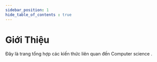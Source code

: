 ```yaml
---
sidebar_position: 1
hide_table_of_contents : true
---
```


# Giới Thiệu

Đây là trang tổng hợp các kiến thức liên quan đến Computer science .
